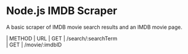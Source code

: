 # Node.js IMDB Scraper

A basic scraper of IMDB movie search results and an IMDB movie page.

| METHOD | URL 
| GET    | /search/:searchTerm  
| GET    | /movie/:imdbID  
